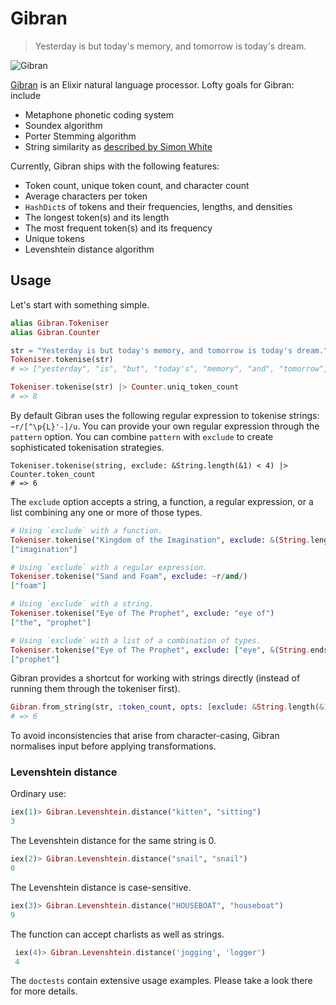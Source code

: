 Gibran
=========

> Yesterday is but today's memory, and tomorrow is today's dream.

![Gibran](http://d.gr-assets.com/authors/1353732571p5/6466154.jpg)

[Gibran][2] is an Elixir natural language processor. Lofty goals for Gibran: include

- Metaphone phonetic coding system
- Soundex algorithm
- Porter Stemming algorithm
- String similarity as [described by Simon White](http://www.catalysoft.com/articles/StrikeAMatch.html)

Currently, Gibran ships with the following features:

- Token count, unique token count, and character count
- Average characters per token
- `HashDict`s of tokens and their frequencies, lengths, and densities
- The longest token(s) and its length
- The most frequent token(s) and its frequency
- Unique tokens
- Levenshtein distance algorithm

## Usage

Let's start with something simple.

```elixir
alias Gibran.Tokeniser
alias Gibran.Counter

str = "Yesterday is but today's memory, and tomorrow is today's dream."
Tokeniser.tokenise(str)
# => ["yesterday", "is", "but", "today's", "memory", "and", "tomorrow", "is", "today's", "dream"]

Tokeniser.tokenise(str) |> Counter.uniq_token_count
# => 8
```

By default Gibran uses the following regular expression to tokenise strings: `~r/[^\p{L}'-]/u`. You can provide your own regular expression through the `pattern` option. You can combine `pattern` with `exclude` to create sophisticated tokenisation strategies.

```
Tokeniser.tokenise(string, exclude: &String.length(&1) < 4) |> Counter.token_count
# => 6
```

The `exclude` option accepts a string, a function, a regular expression, or a list combining any one or more of those types.


```elixir
# Using `exclude` with a function.
Tokeniser.tokenise("Kingdom of the Imagination", exclude: &(String.length(&1) < 10))
["imagination"]

# Using `exclude` with a regular expression.
Tokeniser.tokenise("Sand and Foam", exclude: ~r/and/)
["foam"]

# Using `exclude` with a string.
Tokeniser.tokenise("Eye of The Prophet", exclude: "eye of")
["the", "prophet"]

# Using `exclude` with a list of a combination of types.
Tokeniser.tokenise("Eye of The Prophet", exclude: ["eye", &(String.ends_with?(&1, "he")), ~r/of/])
["prophet"]
```

Gibran provides a shortcut for working with strings directly (instead of running them through the tokeniser first).

```elixir
Gibran.from_string(str, :token_count, opts: [exclude: &String.length(&1) < 4])
# => 6
```

To avoid inconsistencies that arise from character-casing, Gibran normalises input before applying transformations.

### Levenshtein distance

Ordinary use:

```elixir
iex(1)> Gibran.Levenshtein.distance("kitten", "sitting")
3
 ```

The Levenshtein distance for the same string is 0.

```elixir
iex(2)> Gibran.Levenshtein.distance("snail", "snail")
0
```

The Levenshtein distance is case-sensitive.

```elixir 
iex(3)> Gibran.Levenshtein.distance("HOUSEBOAT", "houseboat")
9
```

The function can accept charlists as well as strings.

```elixir
 iex(4)> Gibran.Levenshtein.distance('jogging', 'logger')
 4
 ```

The `doctests` contain extensive usage examples. Please take a look there for more details.

  [1]: https://github.com/abitdodgy/words_counted
  [2]: https://en.wikipedia.org/wiki/Kahlil_Gibran
